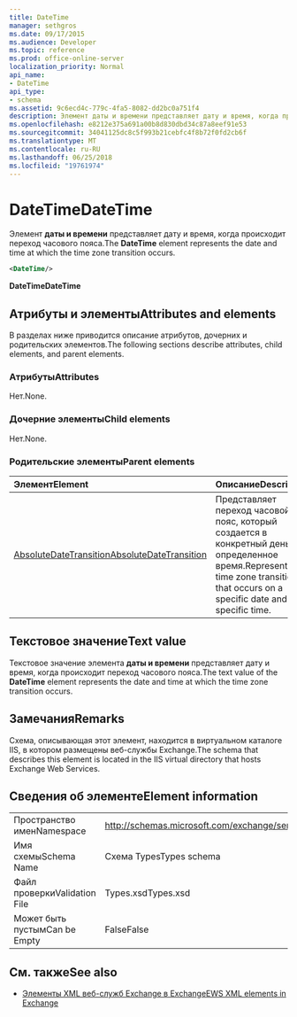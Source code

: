 ```yaml
---
title: DateTime
manager: sethgros
ms.date: 09/17/2015
ms.audience: Developer
ms.topic: reference
ms.prod: office-online-server
localization_priority: Normal
api_name:
- DateTime
api_type:
- schema
ms.assetid: 9c6ecd4c-779c-4fa5-8082-dd2bc0a751f4
description: Элемент даты и времени представляет дату и время, когда происходит переход часового пояса.
ms.openlocfilehash: e8212e375a691a00b8d830dbd34c87a8eef91e53
ms.sourcegitcommit: 34041125dc8c5f993b21cebfc4f8b72f0fd2cb6f
ms.translationtype: MT
ms.contentlocale: ru-RU
ms.lasthandoff: 06/25/2018
ms.locfileid: "19761974"
---
```

# <a name="datetime"></a><span data-ttu-id="50e17-103">DateTime</span><span class="sxs-lookup"><span data-stu-id="50e17-103">DateTime</span></span>

<span data-ttu-id="50e17-104">Элемент **даты и времени** представляет дату и время, когда происходит переход часового пояса.</span><span class="sxs-lookup"><span data-stu-id="50e17-104">The **DateTime** element represents the date and time at which the time zone transition occurs.</span></span> 
  
```xml
<DateTime/>
```

<span data-ttu-id="50e17-105">**DateTime**</span><span class="sxs-lookup"><span data-stu-id="50e17-105">**DateTime**</span></span>

## <a name="attributes-and-elements"></a><span data-ttu-id="50e17-106">Атрибуты и элементы</span><span class="sxs-lookup"><span data-stu-id="50e17-106">Attributes and elements</span></span>

<span data-ttu-id="50e17-107">В разделах ниже приводится описание атрибутов, дочерних и родительских элементов.</span><span class="sxs-lookup"><span data-stu-id="50e17-107">The following sections describe attributes, child elements, and parent elements.</span></span>
  
### <a name="attributes"></a><span data-ttu-id="50e17-108">Атрибуты</span><span class="sxs-lookup"><span data-stu-id="50e17-108">Attributes</span></span>

<span data-ttu-id="50e17-109">Нет.</span><span class="sxs-lookup"><span data-stu-id="50e17-109">None.</span></span>
  
### <a name="child-elements"></a><span data-ttu-id="50e17-110">Дочерние элементы</span><span class="sxs-lookup"><span data-stu-id="50e17-110">Child elements</span></span>

<span data-ttu-id="50e17-111">Нет.</span><span class="sxs-lookup"><span data-stu-id="50e17-111">None.</span></span>
  
### <a name="parent-elements"></a><span data-ttu-id="50e17-112">Родительские элементы</span><span class="sxs-lookup"><span data-stu-id="50e17-112">Parent elements</span></span>

|<span data-ttu-id="50e17-113">**Элемент**</span><span class="sxs-lookup"><span data-stu-id="50e17-113">**Element**</span></span>|<span data-ttu-id="50e17-114">**Описание**</span><span class="sxs-lookup"><span data-stu-id="50e17-114">**Description**</span></span>|
|:-----|:-----|
|[<span data-ttu-id="50e17-115">AbsoluteDateTransition</span><span class="sxs-lookup"><span data-stu-id="50e17-115">AbsoluteDateTransition</span></span>](absolutedatetransition.md) <br/> |<span data-ttu-id="50e17-116">Представляет переход часовой пояс, который создается в конкретный день и в определенное время.</span><span class="sxs-lookup"><span data-stu-id="50e17-116">Represents a time zone transition that occurs on a specific date and at a specific time.</span></span>  <br/> |
   
## <a name="text-value"></a><span data-ttu-id="50e17-117">Текстовое значение</span><span class="sxs-lookup"><span data-stu-id="50e17-117">Text value</span></span>

<span data-ttu-id="50e17-118">Текстовое значение элемента **даты и времени** представляет дату и время, когда происходит переход часового пояса.</span><span class="sxs-lookup"><span data-stu-id="50e17-118">The text value of the **DateTime** element represents the date and time at which the time zone transition occurs.</span></span> 
  
## <a name="remarks"></a><span data-ttu-id="50e17-119">Замечания</span><span class="sxs-lookup"><span data-stu-id="50e17-119">Remarks</span></span>

<span data-ttu-id="50e17-120">Схема, описывающая этот элемент, находится в виртуальном каталоге IIS, в котором размещены веб-службы Exchange.</span><span class="sxs-lookup"><span data-stu-id="50e17-120">The schema that describes this element is located in the IIS virtual directory that hosts Exchange Web Services.</span></span>
  
## <a name="element-information"></a><span data-ttu-id="50e17-121">Сведения об элементе</span><span class="sxs-lookup"><span data-stu-id="50e17-121">Element information</span></span>

|||
|:-----|:-----|
|<span data-ttu-id="50e17-122">Пространство имен</span><span class="sxs-lookup"><span data-stu-id="50e17-122">Namespace</span></span>  <br/> |http://schemas.microsoft.com/exchange/services/2006/types  <br/> |
|<span data-ttu-id="50e17-123">Имя схемы</span><span class="sxs-lookup"><span data-stu-id="50e17-123">Schema Name</span></span>  <br/> |<span data-ttu-id="50e17-124">Схема Types</span><span class="sxs-lookup"><span data-stu-id="50e17-124">Types schema</span></span>  <br/> |
|<span data-ttu-id="50e17-125">Файл проверки</span><span class="sxs-lookup"><span data-stu-id="50e17-125">Validation File</span></span>  <br/> |<span data-ttu-id="50e17-126">Types.xsd</span><span class="sxs-lookup"><span data-stu-id="50e17-126">Types.xsd</span></span>  <br/> |
|<span data-ttu-id="50e17-127">Может быть пустым</span><span class="sxs-lookup"><span data-stu-id="50e17-127">Can be Empty</span></span>  <br/> |<span data-ttu-id="50e17-128">False</span><span class="sxs-lookup"><span data-stu-id="50e17-128">False</span></span>  <br/> |
   
## <a name="see-also"></a><span data-ttu-id="50e17-129">См. также</span><span class="sxs-lookup"><span data-stu-id="50e17-129">See also</span></span>

- [<span data-ttu-id="50e17-130">Элементы XML веб-служб Exchange в Exchange</span><span class="sxs-lookup"><span data-stu-id="50e17-130">EWS XML elements in Exchange</span></span>](ews-xml-elements-in-exchange.md)

